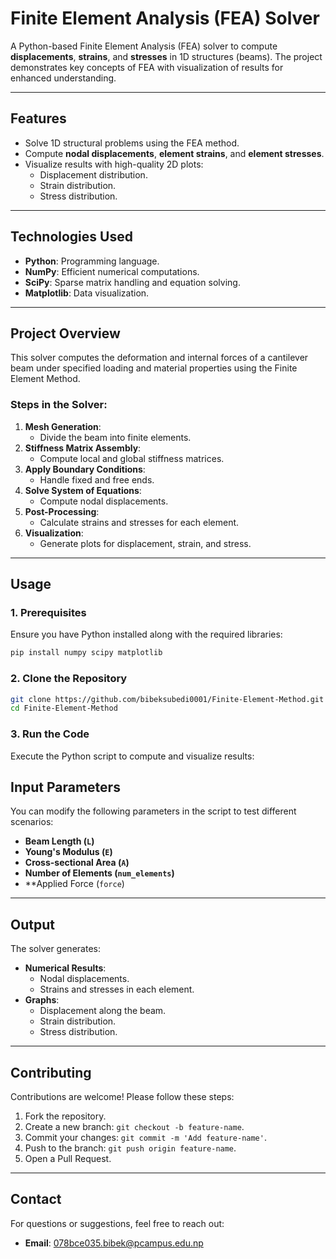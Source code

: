 # **Finite Element Analysis (FEA) Solver**

A Python-based Finite Element Analysis (FEA) solver to compute **displacements**, **strains**, and **stresses** in 1D structures (beams). The project demonstrates key concepts of FEA with visualization of results for enhanced understanding.

---

## **Features**
- Solve 1D structural problems using the FEA method.
- Compute **nodal displacements**, **element strains**, and **element stresses**.
- Visualize results with high-quality 2D plots:
  - Displacement distribution.
  - Strain distribution.
  - Stress distribution.

---

## **Technologies Used**
- **Python**: Programming language.
- **NumPy**: Efficient numerical computations.
- **SciPy**: Sparse matrix handling and equation solving.
- **Matplotlib**: Data visualization.

---

## **Project Overview**
This solver computes the deformation and internal forces of a cantilever beam under specified loading and material properties using the Finite Element Method.

### **Steps in the Solver**:
1. **Mesh Generation**:
   - Divide the beam into finite elements.
2. **Stiffness Matrix Assembly**:
   - Compute local and global stiffness matrices.
3. **Apply Boundary Conditions**:
   - Handle fixed and free ends.
4. **Solve System of Equations**:
   - Compute nodal displacements.
5. **Post-Processing**:
   - Calculate strains and stresses for each element.
6. **Visualization**:
   - Generate plots for displacement, strain, and stress.

---

## **Usage**

### **1. Prerequisites**
Ensure you have Python installed along with the required libraries:
```bash
pip install numpy scipy matplotlib
```

### **2. Clone the Repository**
```bash
git clone https://github.com/bibeksubedi0001/Finite-Element-Method.git
cd Finite-Element-Method
```

### **3. Run the Code**
Execute the Python script to compute and visualize results:

## **Input Parameters**
You can modify the following parameters in the script to test different scenarios:
- **Beam Length (`L`)**
- **Young's Modulus (`E`)**
- **Cross-sectional Area (`A`)**
- **Number of Elements (`num_elements`)**
- **Applied Force (`force`)

---

## **Output**
The solver generates:
- **Numerical Results**:
  - Nodal displacements.
  - Strains and stresses in each element.
- **Graphs**:
  - Displacement along the beam.
  - Strain distribution.
  - Stress distribution.

---

## **Contributing**
Contributions are welcome! Please follow these steps:
1. Fork the repository.
2. Create a new branch: `git checkout -b feature-name`.
3. Commit your changes: `git commit -m 'Add feature-name'`.
4. Push to the branch: `git push origin feature-name`.
5. Open a Pull Request.

---

## **Contact**
For questions or suggestions, feel free to reach out:
- **Email**: 078bce035.bibek@pcampus.edu.np

